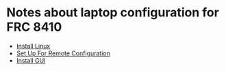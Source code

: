 # Notes about laptop configuration for FRC 8410

* [Install Linux](./HP-EliteBook-Install-Linux.md)
* [Set Up For Remote Configuration](./Set-Up-For-Remote-Configuration.md)
* [Install GUI](./Install-GUI.md)
